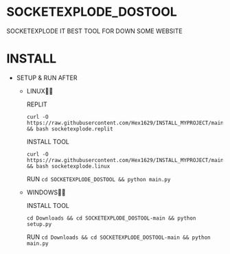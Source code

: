 # SOCKETEXPLODE_DOSTOOL

SOCKETEXPLODE IT BEST TOOL FOR DOWN SOME WEBSITE

# INSTALL

* SETUP & RUN AFTER
  * LINUX🌊🌊
     
    REPLIT
    ```
    curl -O https://raw.githubusercontent.com/Hex1629/INSTALL_MYPROJECT/main/INSTALL_SCRIPT/socketexplode.replit && bash socketexplode.replit
    ```
    
    INSTALL TOOL
    ```
    curl -O https://raw.githubusercontent.com/Hex1629/INSTALL_MYPROJECT/main/INSTALL_SCRIPT/socketexplode.linux && bash socketexplode.linux
    ```

    RUN ```cd SOCKETEXPLODE_DOSTOOL && python main.py```
    
  * WINDOWS🌊🌊

    INSTALL TOOL
    ```
    cd Downloads && cd SOCKETEXPLODE_DOSTOOL-main && python setup.py
    ```

    RUN ```cd Downloads && cd SOCKETEXPLODE_DOSTOOL-main && python main.py```
